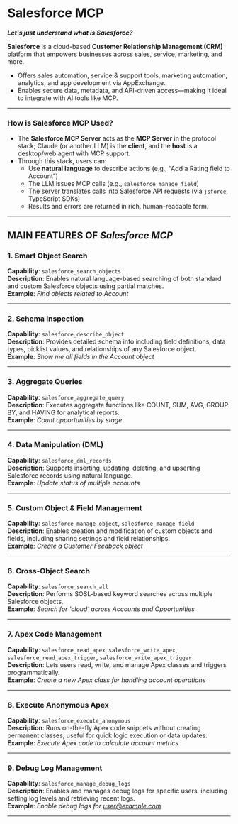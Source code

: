 # Salesforce MCP

***Let's just understand what is Salesforce?***

**Salesforce** is a cloud-based **Customer Relationship Management (CRM)** platform that empowers businesses across sales, service, marketing, and more.  

- Offers sales automation, service & support tools, marketing automation, analytics, and app development via AppExchange.  
- Enables secure data, metadata, and API-driven access—making it ideal to integrate with AI tools like MCP.

---

### How is Salesforce MCP Used?

- The **Salesforce MCP Server** acts as the **MCP Server** in the protocol stack; Claude (or another LLM) is the **client**, and the **host** is a desktop/web agent with MCP support.
- Through this stack, users can:
  - Use **natural language** to describe actions (e.g., “Add a Rating field to Account”)
  - The LLM issues MCP calls (e.g., `salesforce_manage_field`)
  - The server translates calls into Salesforce API requests (via `jsforce`, TypeScript SDKs)
  - Results and errors are returned in rich, human-readable form.

---

## MAIN FEATURES OF ***Salesforce MCP***



### 1. Smart Object Search  
**Capability**: `salesforce_search_objects`  
**Description**: Enables natural language-based searching of both standard and custom Salesforce objects using partial matches.  
**Example**: *Find objects related to Account*

---

### 2. Schema Inspection  
**Capability**: `salesforce_describe_object`  
**Description**: Provides detailed schema info including field definitions, data types, picklist values, and relationships of any Salesforce object.  
**Example**: *Show me all fields in the Account object*

---

### 3. Aggregate Queries  
**Capability**: `salesforce_aggregate_query`  
**Description**: Executes aggregate functions like COUNT, SUM, AVG, GROUP BY, and HAVING for analytical reports.  
**Example**: *Count opportunities by stage*

---

### 4. Data Manipulation (DML)  
**Capability**: `salesforce_dml_records`  
**Description**: Supports inserting, updating, deleting, and upserting Salesforce records using natural language.  
**Example**: *Update status of multiple accounts*

---

### 5. Custom Object & Field Management  
**Capability**: `salesforce_manage_object`, `salesforce_manage_field`  
**Description**: Enables creation and modification of custom objects and fields, including sharing settings and field relationships.  
**Example**: *Create a Customer Feedback object*

---

### 6. Cross-Object Search  
**Capability**: `salesforce_search_all`  
**Description**: Performs SOSL-based keyword searches across multiple Salesforce objects.  
**Example**: *Search for 'cloud' across Accounts and Opportunities*

---

### 7. Apex Code Management  
**Capability**: `salesforce_read_apex`, `salesforce_write_apex`, `salesforce_read_apex_trigger`, `salesforce_write_apex_trigger`  
**Description**: Lets users read, write, and manage Apex classes and triggers programmatically.  
**Example**: *Create a new Apex class for handling account operations*

---

### 8. Execute Anonymous Apex  
**Capability**: `salesforce_execute_anonymous`  
**Description**: Runs on-the-fly Apex code snippets without creating permanent classes, useful for quick logic execution or data updates.  
**Example**: *Execute Apex code to calculate account metrics*

---

### 9. Debug Log Management  
**Capability**: `salesforce_manage_debug_logs`  
**Description**: Enables and manages debug logs for specific users, including setting log levels and retrieving recent logs.  
**Example**: *Enable debug logs for user@example.com*

---
